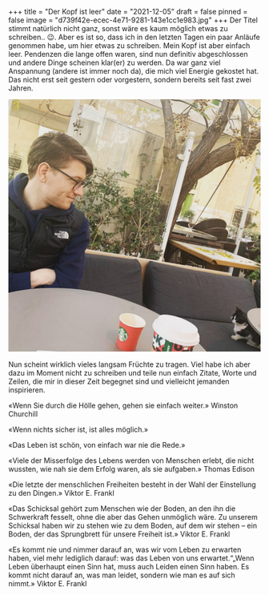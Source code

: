 +++
title = "Der Kopf ist leer"
date = "2021-12-05"
draft = false
pinned = false
image = "d739f42e-ecec-4e71-9281-143e1cc1e983.jpg"
+++
Der Titel stimmt natürlich nicht ganz, sonst wäre es kaum möglich etwas zu schreiben.. 😉. Aber es ist so, dass ich in den letzten Tagen ein paar Anläufe genommen habe, um hier etwas zu schreiben. Mein Kopf ist aber einfach leer. Pendenzen die lange offen waren, sind nun definitiv abgeschlossen und andere Dinge scheinen klar(er) zu werden. Da war ganz viel Anspannung (andere ist immer noch da), die mich viel Energie gekostet hat. Das nicht erst seit gestern oder vorgestern, sondern bereits seit fast zwei Jahren. 

![](d739f42e-ecec-4e71-9281-143e1cc1e983.jpg)

Nun scheint wirklich vieles langsam Früchte zu tragen. Viel habe ich aber dazu im Moment nicht zu schreiben und teile nun einfach Zitate, Worte und Zeilen, die mir in dieser Zeit begegnet sind und vielleicht jemanden inspirieren. 

«Wenn Sie durch die Hölle gehen, gehen sie einfach weiter.» Winston Churchill

«Wenn nichts sicher ist, ist alles möglich.» 

«Das Leben ist schön, von einfach war nie die Rede.»

«Viele der Misserfolge des Lebens werden von Menschen erlebt, die nicht wussten, wie nah sie dem Erfolg waren, als sie aufgaben.» Thomas Edison

«Die letzte der menschlichen Freiheiten besteht in der Wahl der Einstellung zu den Dingen.» Viktor E. Frankl

«Das Schicksal gehört zum Menschen wie der Boden, an den ihn die Schwerkraft fesselt, ohne die aber das Gehen unmöglich wäre. Zu unserem Schicksal haben wir zu stehen wie zu dem Boden, auf dem wir stehen – ein Boden, der das Sprungbrett für unsere Freiheit ist.» Viktor E. Frankl

«Es kommt nie und nimmer darauf an, was wir vom Leben zu erwarten haben, viel mehr lediglich darauf: was das Leben von uns erwartet.“„Wenn Leben überhaupt einen Sinn hat, muss auch Leiden einen Sinn haben. Es kommt nicht darauf an, was man leidet, sondern wie man es auf sich nimmt.» Viktor E. Frankl
